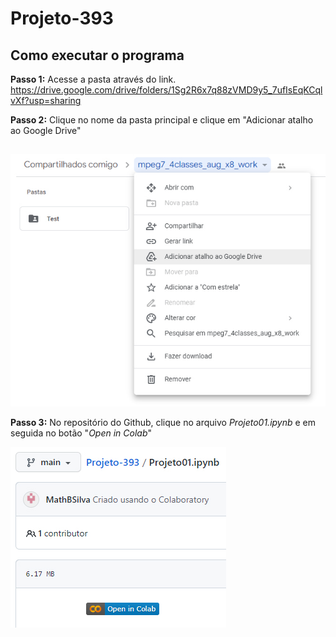 # Projeto-393

## Como executar o programa

**Passo 1:** Acesse a pasta através do link.
https://drive.google.com/drive/folders/1Sg2R6x7q88zVMD9y5_7ufIsEqKCqlvXf?usp=sharing

**Passo 2:** Clique no nome da pasta principal e clique em "Adicionar atalho ao Google Drive"
##
<img src="https://github.com/MathBSilva/Projeto-393/blob/e0040c8fd8202a64147801b02ba2040bdbebeb32/instru%C3%A7%C3%B5es/passo2.jpg">

**Passo 3:** No repositório do Github, clique no arquivo *Projeto01.ipynb* e em seguida no botão "*Open in Colab*"

<img src= "https://github.com/MathBSilva/Projeto-393/blob/adf9fe46cdf61a5a089d53e64d630b2136b3c55c/instru%C3%A7%C3%B5es/passo3.jpg">

